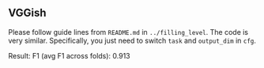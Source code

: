 ## VGGish

Please follow guide lines from `README.md` in `../filling_level`. The code is very similar. Specifically, you just need to switch `task` and `output_dim` in `cfg`.

Result: F1 (avg F1 across folds): 0.913

